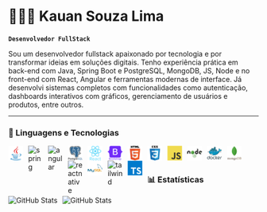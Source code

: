 # 👩🏻‍💻 Kauan Souza Lima

**`Desenvolvedor FullStack`**

Sou um desenvolvedor fullstack apaixonado por tecnologia e por transformar ideias em soluções digitais. Tenho experiência prática em back-end com Java, Spring Boot e PostgreSQL, MongoDB, JS, Node e no front-end com React, Angular e ferramentas modernas de interface. Já desenvolvi sistemas completos com funcionalidades como autenticação, dashboards interativos com gráficos, gerenciamento de usuários e produtos, entre outros.

---

### 🤖 Linguagens e Tecnologias
<img 
    align="left" 
    alt="java" 
    title="java"
    width="30px" 
    style="padding-right: 10px;" 
    src="https://raw.githubusercontent.com/devicons/devicon/master/icons/java/java-original.svg"
/>
<img 
    align="left" 
    alt="spring" 
    title="spring"
    width="30px" 
    style="padding-right: 10px;" 
    src="https://www.vectorlogo.zone/logos/springio/springio-icon.svg"
/>
<img 
    align="left" 
    alt="angular"
    title="angular" 
    width="30px" 
    style="padding-right: 10px;" 
    src="https://angular.io/assets/images/logos/angular/angular.svg"
/>
<img 
    align="left" 
    alt="postgresql" 
    title="postgresql"
    width="30px" 
    style="padding-right: 10px;" 
    src="https://raw.githubusercontent.com/devicons/devicon/master/icons/postgresql/postgresql-original-wordmark.svg"
/>
<img 
    align="left" 
    alt="react" 
    title="react"
    width="30px" 
    style="padding-right: 10px;" 
    src="https://raw.githubusercontent.com/devicons/devicon/master/icons/react/react-original-wordmark.svg"
/>
<img 
    align="left" 
    alt="bootstrap" 
    title="bootstrap"
    width="30px" 
    style="padding-right: 10px;" 
    src="https://raw.githubusercontent.com/devicons/devicon/master/icons/bootstrap/bootstrap-plain-wordmark.svg"
/>
<img 
    align="left" 
    alt="html5"
    title="html5" 
    width="30px" 
    style="padding-right: 10px;" 
    src="https://raw.githubusercontent.com/devicons/devicon/master/icons/html5/html5-original-wordmark.svg"
/>
<img 
    align="left" 
    alt="css3" 
    title="css3"
    width="30px" 
    style="padding-right: 10px;" 
    src="https://raw.githubusercontent.com/devicons/devicon/master/icons/css3/css3-original-wordmark.svg"
/>
<img 
    align="left" 
    alt="javascript"
    title="javascript" 
    width="30px" 
    style="padding-right: 10px;" 
    src="https://raw.githubusercontent.com/devicons/devicon/master/icons/javascript/javascript-original.svg"
/>
<img 
    align="left" 
    alt="nodejs" 
    title="nodejs"
    width="30px" 
    style="padding-right: 10px;" 
    src="https://raw.githubusercontent.com/devicons/devicon/master/icons/nodejs/nodejs-original-wordmark.svg"
/>
<img 
    align="left" 
    alt="docker"
    title="docker" 
    width="30px" 
    style="padding-right: 10px;" 
    src="https://raw.githubusercontent.com/devicons/devicon/master/icons/docker/docker-original-wordmark.svg"
/>
<img 
    align="left" 
    alt="mongodb" 
    title="mongodb"
    width="30px" 
    style="padding-right: 10px;" 
    src="https://raw.githubusercontent.com/devicons/devicon/master/icons/mongodb/mongodb-original-wordmark.svg"
/>
<img 
    align="left" 
    alt="reactnative" 
    title="reactnative"
    width="30px" 
    style="padding-right: 10px;" 
    src="https://reactnative.dev/img/header_logo.svg"
/>
<img 
    align="left" 
    alt="mysql" 
    title="mysql"
    width="30px" 
    style="padding-right: 10px;" 
    src="https://raw.githubusercontent.com/devicons/devicon/master/icons/mysql/mysql-original-wordmark.svg"
/>
<img 
    align="left" 
    alt="tailwind" 
    title="tailwind"
    width="30px" 
    style="padding-right: 10px;" 
    src="https://www.vectorlogo.zone/logos/tailwindcss/tailwindcss-icon.svg"
/>
<img 
    align="left" 
    alt="typescript" 
    title="typescript"
    width="30px" 
    style="padding-right: 10px;" 
    src="https://raw.githubusercontent.com/devicons/devicon/master/icons/typescript/typescript-original.svg"
/>
<br/>
<br/>

### 📊 Estatísticas

<p>
  <img 
    align="left" 
    alt="GitHub Stats" 
    height="200" 
    style="padding-right: 10px;" 
    src="https://github-readme-stats.vercel.app/api?username=Dev-Souza&show_icons=true&theme=tokyonight&include_all_commits=true&locale=pt-br&cache_seconds=3600" 
  />

<img 
      align="left" 
      alt="GitHub Stats" 
      height="200" 
      src="https://github-readme-stats.vercel.app/api/top-langs/?username=Dev-Souza&theme=tokyonight&layout=compact&custom_title=Tecnologias&langs_count=9&cache_seconds=3600" 
  />

</p>
